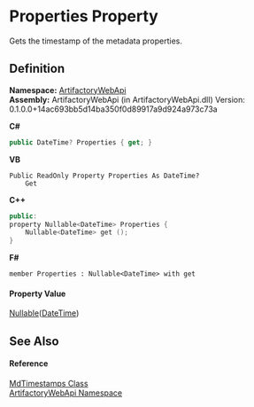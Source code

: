 # Properties Property


Gets the timestamp of the metadata properties.



## Definition
**Namespace:** <a href="75b20af6-7197-02a5-e38f-f7b15eac4732">ArtifactoryWebApi</a>  
**Assembly:** ArtifactoryWebApi (in ArtifactoryWebApi.dll) Version: 0.1.0.0+14ac693bb5d14ba350f0d89917a9d924a973c73a

**C#**
``` C#
public DateTime? Properties { get; }
```
**VB**
``` VB
Public ReadOnly Property Properties As DateTime?
	Get
```
**C++**
``` C++
public:
property Nullable<DateTime> Properties {
	Nullable<DateTime> get ();
}
```
**F#**
``` F#
member Properties : Nullable<DateTime> with get
```



#### Property Value
<a href="https://learn.microsoft.com/dotnet/api/system.nullable-1" target="_blank" rel="noopener noreferrer">Nullable</a>(<a href="https://learn.microsoft.com/dotnet/api/system.datetime" target="_blank" rel="noopener noreferrer">DateTime</a>)

## See Also


#### Reference
<a href="02b666b5-2f54-c45a-db87-fcc17aaa89a1">MdTimestamps Class</a>  
<a href="75b20af6-7197-02a5-e38f-f7b15eac4732">ArtifactoryWebApi Namespace</a>  
